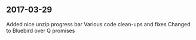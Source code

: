 2017-03-29
---
Added nice unzip progress bar
Various code clean-ups and fixes
Changed to Bluebird over Q promises